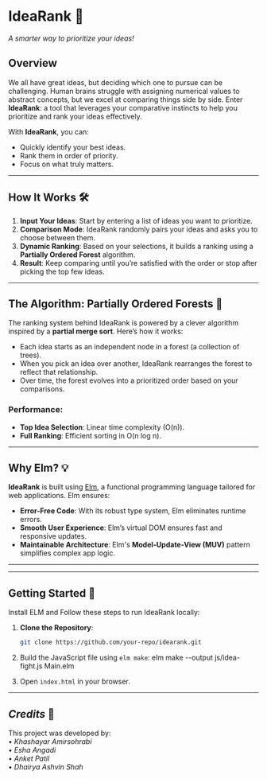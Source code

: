 # **IdeaRank** 🎉  
_A smarter way to prioritize your ideas!_

## **Overview**  
We all have great ideas, but deciding which one to pursue can be challenging. Human brains struggle with assigning numerical values to abstract concepts, but we excel at comparing things side by side. Enter **IdeaRank**: a tool that leverages your comparative instincts to help you prioritize and rank your ideas effectively.

With **IdeaRank**, you can:  
- Quickly identify your best ideas.  
- Rank them in order of priority.  
- Focus on what truly matters.

---

## **How It Works** 🛠️  

1. **Input Your Ideas**: Start by entering a list of ideas you want to prioritize.  
2. **Comparison Mode**: IdeaRank randomly pairs your ideas and asks you to choose between them.  
3. **Dynamic Ranking**: Based on your selections, it builds a ranking using a **Partially Ordered Forest** algorithm.  
4. **Result**: Keep comparing until you’re satisfied with the order or stop after picking the top few ideas.  

---

## **The Algorithm: Partially Ordered Forests** 🌲  

The ranking system behind IdeaRank is powered by a clever algorithm inspired by a **partial merge sort**. Here’s how it works:  
- Each idea starts as an independent node in a forest (a collection of trees).  
- When you pick an idea over another, IdeaRank rearranges the forest to reflect that relationship.  
- Over time, the forest evolves into a prioritized order based on your comparisons.  

### **Performance**:  
- **Top Idea Selection**: Linear time complexity (O(n)).  
- **Full Ranking**: Efficient sorting in O(n log n).

---

## **Why Elm?** 💡  

**IdeaRank** is built using [Elm](https://elm-lang.org), a functional programming language tailored for web applications. Elm ensures:  
- **Error-Free Code**: With its robust type system, Elm eliminates runtime errors.  
- **Smooth User Experience**: Elm’s virtual DOM ensures fast and responsive updates.  
- **Maintainable Architecture**: Elm's **Model-Update-View (MUV)** pattern simplifies complex app logic.  

---

---

## **Getting Started** 🚀  

Install ELM and Follow these steps to run IdeaRank locally:  

1. **Clone the Repository**:  
   ```bash
   git clone https://github.com/your-repo/idearank.git
   
2. Build the JavaScript file using `elm make`:
    elm make --output js/idea-fight.js Main.elm

3. Open `index.html` in your browser.

---

## *Credits* 🙌  

This project was developed by:  
•⁠  ⁠*Khashayar Amirsohrabi*  
•⁠  ⁠*Esha Angadi*  
•⁠  ⁠*Anket Patil*  
•⁠  ⁠*Dhairya Ashvin Shah*